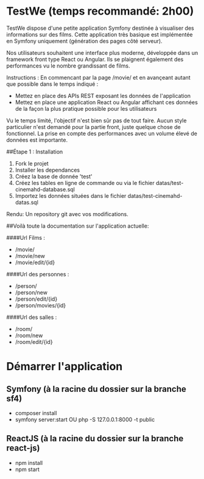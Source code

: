 # TestWe (temps recommandé: 2h00)

TestWe dispose d'une petite application Symfony destinée à visualiser des informations sur des films. Cette application très basique est implémentée en Symfony uniquement (génération des pages côté serveur).

Nos utilisateurs souhaitent une interface plus moderne, développée dans un framework front type React ou Angular. Ils se plaignent également des performances vu le nombre grandissant de films.

Instructions :
En commencant par la page /movie/ et en avançeant autant que possible dans le temps indiqué :

- Mettez en place des APIs REST exposant les données de l'application
- Mettez en place une application React ou Angular affichant ces données de la façon la plus pratique possible pour les utilisateurs

Vu le temps limité, l'objectif n'est bien sûr pas de tout faire. Aucun style particulier n'est demandé pour la partie front, juste quelque chose de fonctionnel. La prise en compte des performances avec un volume élevé de données est importante.

##Étape 1 : Installation

1. Fork le projet
2. Installer les dependances
3. Créez la base de donnée 'test'
4. Créez les tables en ligne de commande ou via le fichier datas/test-cinemahd-database.sql
5. Importez les données situées dans le fichier datas/test-cinemahd-datas.sql

Rendu: Un repository git avec vos modifications.

##Voilà toute la documentation sur l'application actuelle:

####Url Films :

- /movie/
- /movie/new
- /movie/edit/{id}

####Url des personnes :

- /person/
- /person/new
- /person/edit/{id}
- /person/movies/{id}

####Url des salles :

- /room/
- /room/new
- /room/edit/{id}

# Démarrer l'application
## Symfony (à la racine du dossier sur la branche sf4)
- composer install
- symfony server:start OU php -S 127.0.0.1:8000 -t public

## ReactJS (à la racine du dossier sur la branche react-js)
- npm install
- npm start